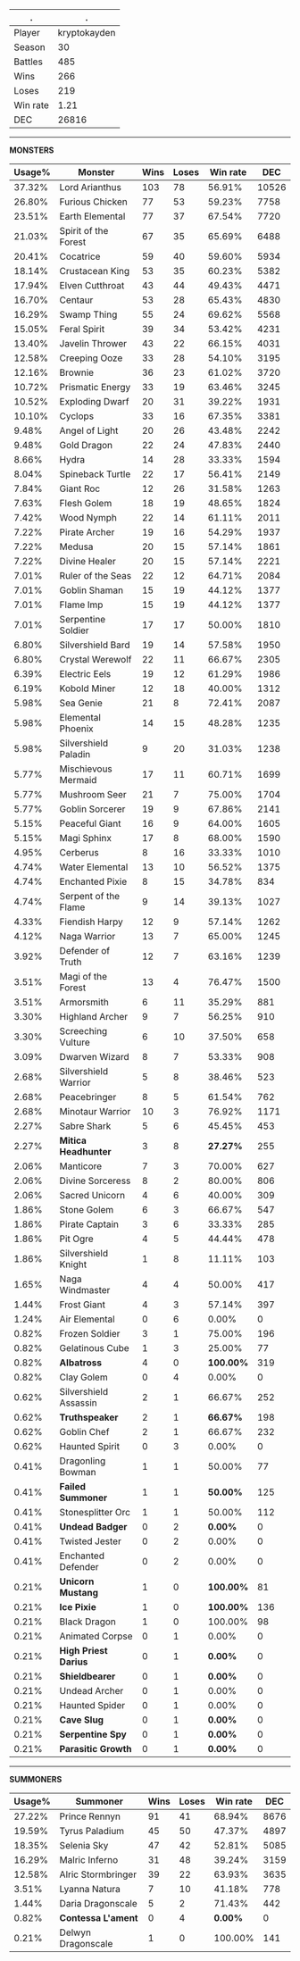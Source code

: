 .|.
|-|-
Player|kryptokayden
Season|30
Battles|485
Wins|266
Loses|219
Win rate|1.21
DEC|26816

---
**MONSTERS**

Usage%|Monster|Wins|Loses|Win rate|DEC|
-|-|-|-|-|-|
37.32%|Lord Arianthus|103|78|56.91%|10526|
26.80%|Furious Chicken|77|53|59.23%|7758|
23.51%|Earth Elemental|77|37|67.54%|7720|
21.03%|Spirit of the Forest|67|35|65.69%|6488|
20.41%|Cocatrice|59|40|59.60%|5934|
18.14%|Crustacean King|53|35|60.23%|5382|
17.94%|Elven Cutthroat|43|44|49.43%|4471|
16.70%|Centaur|53|28|65.43%|4830|
16.29%|Swamp Thing|55|24|69.62%|5568|
15.05%|Feral Spirit|39|34|53.42%|4231|
13.40%|Javelin Thrower|43|22|66.15%|4031|
12.58%|Creeping Ooze|33|28|54.10%|3195|
12.16%|Brownie|36|23|61.02%|3720|
10.72%|Prismatic Energy|33|19|63.46%|3245|
10.52%|Exploding Dwarf|20|31|39.22%|1931|
10.10%|Cyclops|33|16|67.35%|3381|
9.48%|Angel of Light|20|26|43.48%|2242|
9.48%|Gold Dragon|22|24|47.83%|2440|
8.66%|Hydra|14|28|33.33%|1594|
8.04%|Spineback Turtle|22|17|56.41%|2149|
7.84%|Giant Roc|12|26|31.58%|1263|
7.63%|Flesh Golem|18|19|48.65%|1824|
7.42%|Wood Nymph|22|14|61.11%|2011|
7.22%|Pirate Archer|19|16|54.29%|1937|
7.22%|Medusa|20|15|57.14%|1861|
7.22%|Divine Healer|20|15|57.14%|2221|
7.01%|Ruler of the Seas|22|12|64.71%|2084|
7.01%|Goblin Shaman|15|19|44.12%|1377|
7.01%|Flame Imp|15|19|44.12%|1377|
7.01%|Serpentine Soldier|17|17|50.00%|1810|
6.80%|Silvershield Bard|19|14|57.58%|1950|
6.80%|Crystal Werewolf|22|11|66.67%|2305|
6.39%|Electric Eels|19|12|61.29%|1986|
6.19%|Kobold Miner|12|18|40.00%|1312|
5.98%|Sea Genie|21|8|72.41%|2087|
5.98%|Elemental Phoenix|14|15|48.28%|1235|
5.98%|Silvershield Paladin|9|20|31.03%|1238|
5.77%|Mischievous Mermaid|17|11|60.71%|1699|
5.77%|Mushroom Seer|21|7|75.00%|1704|
5.77%|Goblin Sorcerer|19|9|67.86%|2141|
5.15%|Peaceful Giant|16|9|64.00%|1605|
5.15%|Magi Sphinx|17|8|68.00%|1590|
4.95%|Cerberus|8|16|33.33%|1010|
4.74%|Water Elemental|13|10|56.52%|1375|
4.74%|Enchanted Pixie|8|15|34.78%|834|
4.74%|Serpent of the Flame|9|14|39.13%|1027|
4.33%|Fiendish Harpy|12|9|57.14%|1262|
4.12%|Naga Warrior|13|7|65.00%|1245|
3.92%|Defender of Truth|12|7|63.16%|1239|
3.51%|Magi of the Forest|13|4|76.47%|1500|
3.51%|Armorsmith|6|11|35.29%|881|
3.30%|Highland Archer|9|7|56.25%|910|
3.30%|Screeching Vulture|6|10|37.50%|658|
3.09%|Dwarven Wizard|8|7|53.33%|908|
2.68%|Silvershield Warrior|5|8|38.46%|523|
2.68%|Peacebringer|8|5|61.54%|762|
2.68%|Minotaur Warrior|10|3|76.92%|1171|
2.27%|Sabre Shark|5|6|45.45%|453|
2.27%|**Mitica Headhunter**|3|8|**27.27%**|255|
2.06%|Manticore|7|3|70.00%|627|
2.06%|Divine Sorceress|8|2|80.00%|806|
2.06%|Sacred Unicorn|4|6|40.00%|309|
1.86%|Stone Golem|6|3|66.67%|547|
1.86%|Pirate Captain|3|6|33.33%|285|
1.86%|Pit Ogre|4|5|44.44%|478|
1.86%|Silvershield Knight|1|8|11.11%|103|
1.65%|Naga Windmaster|4|4|50.00%|417|
1.44%|Frost Giant|4|3|57.14%|397|
1.24%|Air Elemental|0|6|0.00%|0|
0.82%|Frozen Soldier|3|1|75.00%|196|
0.82%|Gelatinous Cube|1|3|25.00%|77|
0.82%|**Albatross**|4|0|**100.00%**|319|
0.82%|Clay Golem|0|4|0.00%|0|
0.62%|Silvershield Assassin|2|1|66.67%|252|
0.62%|**Truthspeaker**|2|1|**66.67%**|198|
0.62%|Goblin Chef|2|1|66.67%|232|
0.62%|Haunted Spirit|0|3|0.00%|0|
0.41%|Dragonling Bowman|1|1|50.00%|77|
0.41%|**Failed Summoner**|1|1|**50.00%**|125|
0.41%|Stonesplitter Orc|1|1|50.00%|112|
0.41%|**Undead Badger**|0|2|**0.00%**|0|
0.41%|Twisted Jester|0|2|0.00%|0|
0.41%|Enchanted Defender|0|2|0.00%|0|
0.21%|**Unicorn Mustang**|1|0|**100.00%**|81|
0.21%|**Ice Pixie**|1|0|**100.00%**|136|
0.21%|Black Dragon|1|0|100.00%|98|
0.21%|Animated Corpse|0|1|0.00%|0|
0.21%|**High Priest Darius**|0|1|**0.00%**|0|
0.21%|**Shieldbearer**|0|1|**0.00%**|0|
0.21%|Undead Archer|0|1|0.00%|0|
0.21%|Haunted Spider|0|1|0.00%|0|
0.21%|**Cave Slug**|0|1|**0.00%**|0|
0.21%|**Serpentine Spy**|0|1|**0.00%**|0|
0.21%|**Parasitic Growth**|0|1|**0.00%**|0|

---
**SUMMONERS**

Usage%|Summoner|Wins|Loses|Win rate|DEC|
-|-|-|-|-|-|
27.22%|Prince Rennyn|91|41|68.94%|8676|
19.59%|Tyrus Paladium|45|50|47.37%|4897|
18.35%|Selenia Sky|47|42|52.81%|5085|
16.29%|Malric Inferno|31|48|39.24%|3159|
12.58%|Alric Stormbringer|39|22|63.93%|3635|
3.51%|Lyanna Natura|7|10|41.18%|778|
1.44%|Daria Dragonscale|5|2|71.43%|442|
0.82%|**Contessa L'ament**|0|4|**0.00%**|0|
0.21%|Delwyn Dragonscale|1|0|100.00%|141|

